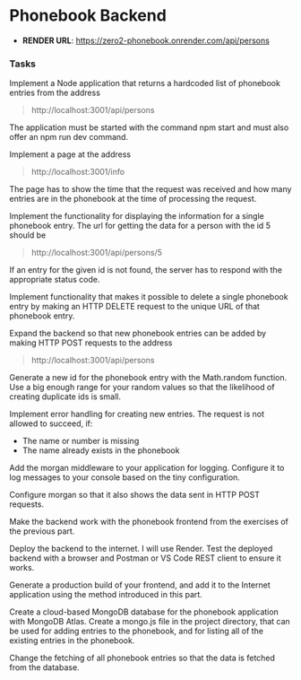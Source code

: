 # Phonebook Backend

* **RENDER URL**: https://zero2-phonebook.onrender.com/api/persons


### Tasks
Implement a Node application that returns a hardcoded list of phonebook entries from the address 
> http://localhost:3001/api/persons

The application must be started with the command npm start and must also offer an npm run dev command.

Implement a page at the address 
> http://localhost:3001/info

The page has to show the time that the request was received and how many entries are in the phonebook at the time of processing the request.

Implement the functionality for displaying the information for a single phonebook entry. The url for getting the data for a person with the id 5 should be 
> http://localhost:3001/api/persons/5

If an entry for the given id is not found, the server has to respond with the appropriate status code.

Implement functionality that makes it possible to delete a single phonebook entry by making an HTTP DELETE request to the unique URL of that phonebook entry.

Expand the backend so that new phonebook entries can be added by making HTTP POST requests to the address 
> http://localhost:3001/api/persons

Generate a new id for the phonebook entry with the Math.random function. Use a big enough range for your random values so that the likelihood of creating duplicate ids is small.

Implement error handling for creating new entries. The request is not allowed to succeed, if:
- The name or number is missing
- The name already exists in the phonebook

Add the morgan middleware to your application for logging. Configure it to log messages to your console based on the tiny configuration.

Configure morgan so that it also shows the data sent in HTTP POST requests.

Make the backend work with the phonebook frontend from the exercises of the previous part.

Deploy the backend to the internet. I will use Render.
Test the deployed backend with a browser and Postman or VS Code REST client to ensure it works.

Generate a production build of your frontend, and add it to the Internet application using the method introduced in this part.

Create a cloud-based MongoDB database for the phonebook application with MongoDB Atlas.
Create a mongo.js file in the project directory, that can be used for adding entries to the phonebook, and for listing all of the existing entries in the phonebook.

Change the fetching of all phonebook entries so that the data is fetched from the database.